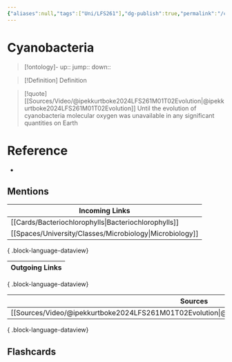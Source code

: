 ```yaml
---
{"aliases":null,"tags":["Uni/LFS261"],"dg-publish":true,"permalink":"/cards/cyanobacteria/","dgPassFrontmatter":true}
---
```


# Cyanobacteria

> [!ontology]-
> up:: 
> jump:: 
> down:: 

> [!Definition] Definition

> [!quote] [[Sources/Video/@ipekkurtboke2024LFS261M01T02Evolution\|@ipekkurtboke2024LFS261M01T02Evolution]]
> Until the evolution of cyanobacteria molecular oxygen was unavailable in any significant quantities on Earth

# Reference

- 

## Mentions

| Incoming Links                                              |
| ----------------------------------------------------------- |
| [[Cards/Bacteriochlorophylls\|Bacteriochlorophylls]]     |
| [[Spaces/University/Classes/Microbiology\|Microbiology]] |

{ .block-language-dataview}

| Outgoing Links |
| -------------- |

{ .block-language-dataview}

| Sources                                                                                             |
| --------------------------------------------------------------------------------------------------- |
| [[Sources/Video/@ipekkurtboke2024LFS261M01T02Evolution\|@ipekkurtboke2024LFS261M01T02Evolution]] |

{ .block-language-dataview}

## Flashcards